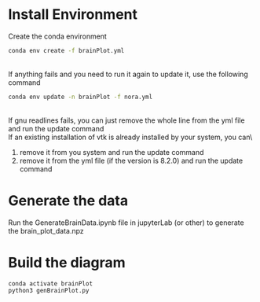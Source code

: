 # Install Environment
Create the conda environment
```bash
conda env create -f brainPlot.yml
```
\
If anything fails and you need to run it again to update it, use the following command
```bash
conda env update -n brainPlot -f nora.yml
```
\
If gnu readlines fails, you can just remove the whole line from the yml file and run the update command\
If an existing installation of vtk is already installed by your system, you can\
  1. remove it from you system and run the update command
  1. remove it from the yml file (if the version is 8.2.0) and run the update command

# Generate the data
Run the GenerateBrainData.ipynb file in jupyterLab (or other) to generate the brain_plot_data.npz 

# Build the diagram
```bash
conda activate brainPlot
python3 genBrainPlot.py
```
